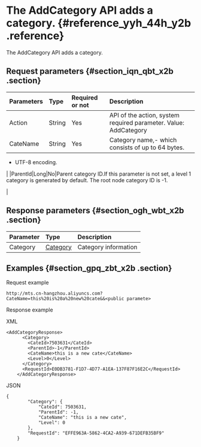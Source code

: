 # The AddCategory API adds a category. {#reference_yyh_44h_y2b .reference}

The AddCategory API adds a category.

## Request parameters {#section_iqn_qbt_x2b .section}

|Parameters|Type|Required or not|Description|
|:---------|:---|:--------------|:----------|
|Action|String|Yes|API of the action, system required parameter. Value: AddCategory|
|CateName|String|Yes|Category name,-   which consists of up to 64 bytes.
-   UTF-8 encoding.

|
|ParentId|Long|No|Parent category ID.If this parameter is not set, a level 1 category is generated by default. The root node category ID is -1.

|

## Response parameters {#section_ogh_wbt_x2b .section}

|Parameter|Type|Description|
|:--------|:---|:----------|
|Category|[Category](https://help.aliyun.com/document_detail/29251.html#Category)|Category information|

## Examples {#section_gpq_zbt_x2b .section}

Request example

```
http://mts.cn-hangzhou.aliyuncs.com?CateName=this%20is%20a%20new%20cate&&<public paramete>
```

Response example

XML

```
<AddCategoryResponse>
      <Category>
        <CateId>7503631</CateId>
        <ParentId>-1</ParentId>
        <CateName>this is a new cate</CateName>
        <Level>0</Level>
      </Category>
      <RequestId>E0DB3781-F1D7-4D77-A1EA-137F87F16E2C</RequestId>
    </AddCategoryResponse>
```

JSON

```
{
        "Category": {
            "CateId": 7503631, 
            "ParentId": -1, 
            "CateName": "this is a new cate", 
            "Level": 0
        }, 
        "RequestId": "EFFE963A-5862-4CA2-A939-671DEFB35BF9"
    }
```

